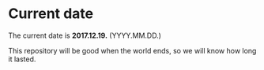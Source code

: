 # Current date

The current date is **2017.12.19.** (YYYY.MM.DD.)

This repository will be good when the world ends, so we will know how long it lasted.